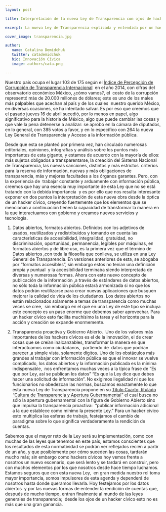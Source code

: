 ```yaml
---
layout: post 

title: Interpretación de la nueva Ley de Transparencia con ojos de hacker cívico

excerpt: La nueva Ley de Transparencia explicada y entendida por un hacker civico.

cover_image: transparencia.jpg

author:
   name: Catalina Demidchuk
   twitter: catademidchuk
   bio: Innovación Cívica
   image: authors/cata.png

---
```


Nuestro país ocupa el lugar 103 de 175 según el [Índice de Percepción de Corrupción de Transparencia Internacional](https://www.transparency.org/cpi2014/results)  en el año 2014, con cifras del observatorio económico México, ¿cómo vamos?, el  costo de la corrupción representó más de 20.000 millones de dólares; este es uno de los males más palpables que acechan al país y de los cuales  nuestro querido México, en diversas ocasiones, se ha intentado salvar. Es por eso que creemos que el pasado jueves 16 de abril sucedió, por lo menos en papel, algo significativo para la historia de México, algo que puede cambiar las cosas y que vale la pena detenerse a analizar: se aprobó en la cámara de diputados, en lo general, con 385 votos a favor, y en lo específico con 264 la nueva Ley General de Transparencia y Acceso a la información pública.

Desde que esta se planteó por primera vez, han circulado numerosas editoriales, opiniones, infografías y análisis sobre los puntos más importantes de esta gigante, y estamos de acuerdo con la mayoría de ellos: más sujetos obligados a transparentarse, la creación del Sistema Nacional de Transparencia, las nuevas sanciones, distintos y más estrictos  criterios para la reserva de información, nuevas y más obligaciones de transparencia, más y mejores facultades a los órganos garantes. Pero, con la experiencia de  trabajar constante y arduamente con información pública, creemos que hay una esencia muy importante de esta Ley que no se está tratando con la debida importancia  y es por ello que nos resulta interesante exponer en dos puntos la interpretación de esta nueva obra desde la óptica de un hacker cívico, creyendo fuertemente que los elementos que se mencionan a continuación tienen la capacidad de transformar la manera en la que interactuamos con gobierno y creamos nuevos servicios y tecnología. 

1.	Datos abiertos, formatos abiertos. Definidos con los adjetivos de usados, reutilizados y redistribuidos y tomando en cuenta las características de accesibilidad, integralidad, gratuidad, no discriminación, oportunidad, permanencia, legibles por máquinas, en formatos abiertos y de libre uso, es la primera vez que el término de Datos abiertos ,con toda la filosofía que conlleva, se utiliza en una Ley General de Transparencia. En versiones anteriores de esta, se abogaba por “formatos accesibles”, sin embargo estos no tenían una definición propia y puntual  y la accesibilidad terminaba siendo interpretada de diversas y numerosas formas. Ahora con este nuevo concepto de publicación de la información ,a través de estándares de datos abiertos, no sólo toda la información pública estará armonizada si no que los datos podrán reutilizarse para crear nuevas aplicaciones que busquen mejorar la calidad de vida de los ciudadanos. Los datos abiertos no están relacionados solamente a temas de transparencia como muchas veces se cree,  sin embargo en el que en una Ley de este tipo se incluya este concepto es un paso enorme que debemos saber aprovechar. Para un hacker cívico esto facilita muchísimo la tarea y el horizonte para la acción y creación se expande enormemente.

2.	Transparencia proactiva y Gobierno Abierto.  Uno de los valores más importantes de los hackers cívicos es el de la innovación, el de crear cosas que se creían inalcanzables, transformar la manera en que interactuamos como ciudadanos,  partiendo de  datos que podrían parecer ,a simple vista, solamente dígitos. Uno de los obstáculos más grandes al trabajar con información pública es que el innovar se vuelve complicado, los datos abiertos y la información publicada es la mínima indispensable,  nos enfrentamos muchas veces a la típica frase de “Es que por Ley, así se publican los datos” “Es que la Ley dice que debes hacer una solicitud de información”. No exigimos ilegalidad ni que los funcionarios no obedezcan las normas, buscamos exactamente lo que esta nueva Ley de Transparencia propone en su [Título Cuarto, titulado “Cultura de Transparencia y Apertura Gubernamental”](http://www.explica.la/ley/ley-transparencia) el cual busca no sólo la apertura gubernamental con la figura de Gobierno Abierto sino que impulsa la transparencia proactiva:  “publicar información adicional a la que establece como mínimo la presente Ley.” Para un hacker cívico esto multiplica las esferas de trabajo, festejamos el cambio de paradigma sobre lo que significa verdaderamente la rendición de cuentas. 

Sabemos que el mayor reto de la Ley será su implementación, como con muchas de las leyes que tenemos en este país, estamos conscientes que los resultados de esta normatividad se podrán ver reflejados recién a partir de un año, y que posiblemente por cómo suceden las cosas, tardarán mucho más; sin embargo como hackers cívicos hoy vemos frente a nosotros un nuevo escenario, que será lento y se tardará en construir, pero con muchos elementos por los que nosotros desde hace tiempo luchamos. Estamos seguros que con esta nueva Ley,  en gran medida nuestro rol toma mayor importancia, somos impulsores de esta agenda y dependerá de nosotros hasta donde queramos llevarla. 
Hoy festejamos por los datos abiertos  y por las nuevas formas de entender la rendición de cuentas que, después de mucho tiempo, entran finalmente al mundo de las leyes generales de transparencia;  desde los ojos de un hacker cívico esto no es más que una gran ganancia. 



